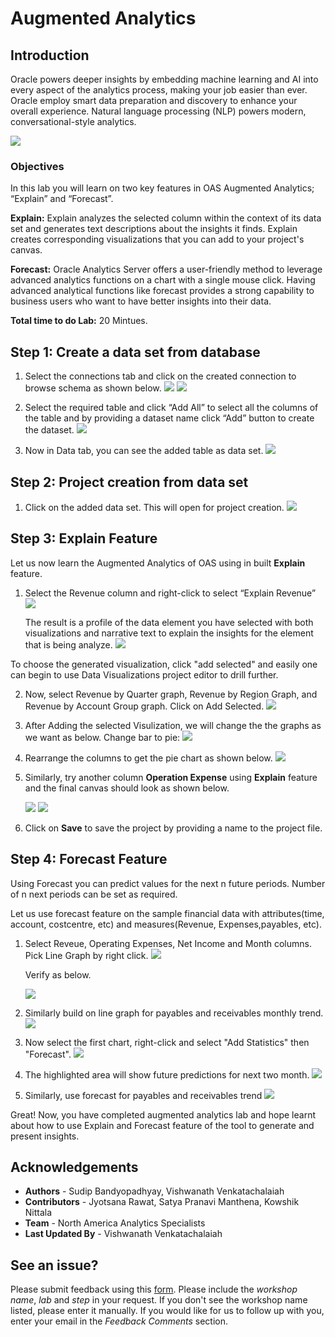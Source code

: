 # Augmented Analytics #

## Introduction ##

Oracle powers deeper insights by embedding machine learning and AI into every aspect of the analytics process, making your job easier than ever. Oracle employ smart data preparation and discovery to enhance your overall experience. Natural language processing (NLP) powers modern, conversational-style analytics.

![](./images/augmentedanalytics.png " ")

### Objectives 
In this lab you will learn on two key features in OAS Augmented Analytics; “Explain” and “Forecast”.

**Explain:** Explain analyzes the selected column within the context of its data set and generates text descriptions about the insights it finds. Explain creates corresponding visualizations that you can add to your project's canvas.

**Forecast:** Oracle Analytics Server offers a user-friendly method to leverage advanced analytics functions on a chart with a single mouse click. Having advanced analytical functions like forecast provides a strong capability to business users who want to have better insights into their data. 

**Total time to do Lab:** 20 Mintues.

## Step 1: Create a data set from database

1. Select the connections tab and click on the created connection to browse schema as shown below.
![](./images/aa4.png " ")
![](./images/aa5.png " ")

2. Select the required table and click “Add All” to select all the columns of the table and by providing a dataset name click “Add” button to create the dataset.
![](./images/aa6.png " ")

3. Now in Data tab, you can see the added table as data set.
![](./images/aa7.png " ")

## Step 2: Project creation from data set

1. Click on the added data set.  This will open for project creation.
![](./images/aa7.png " ")

## Step 3: Explain Feature

Let us now learn the Augmented Analytics of OAS using in built **Explain** feature.

1. Select the Revenue column and right-click to select “Explain Revenue”
![](./images/aa8.png " ")

    The result is a profile of the data element you have selected with both visualizations and narrative text to explain the insights for the element that is being analyze.
    ![](./images/aa9.png " ")

To choose the generated visualization, click "add selected" and easily one can begin to use Data Visualizations project editor to drill further. 

2. Now, select Revenue by Quarter graph, Revenue by Region Graph, and Revenue by Account Group graph. Click on Add Selected.
![](./images/aa10.png " ")

3. After Adding the selected Visulization, we will change the the graphs as we want as below.
    Change bar to pie:
![](./images/aa11.png " ")
4. Rearrange the columns to get the pie chart as shown below.
![](./images/aa12.png " ")

5. Similarly, try another column **Operation Expense** using **Explain** feature and the final canvas should look as shown below.

    ![](./images/aa13.png " ")
    ![](./images/aa14.png " ")

6. Click on **Save** to save the project by providing a name to the project file.

## Step 4: Forecast Feature

Using Forecast you can predict values for the next n future periods. Number of n next periods can be set as required. 

Let us use forecast feature on the sample financial data with attributes(time, account, costcentre, etc) and measures(Revenue, Expenses,payables, etc).

1. Select Reveue, Operating Expenses, Net Income and Month columns. Pick Line Graph by right click.
![](./images/aa15.png " ")

    Verify as below.

    ![](./images/aa16.png " ")

2. Similarly build on line graph for payables and receivables monthly trend.
![](./images/aa17.png " ")

3. Now select the first chart, right-click and select "Add Statistics" then "Forecast".
![](./images/aa18.png " ")
4. The highlighted area will show future predictions for next two month.
![](./images/aa19.png " ")

5. Similarly, use forecast for payables and receivables trend
![](./images/aa20.png " ")

Great! Now, you have completed augmented analytics lab and hope learnt about how to use Explain and Forecast feature of the tool to generate and present insights.

## Acknowledgements

- **Authors** - Sudip Bandyopadhyay, Vishwanath Venkatachalaiah
- **Contributors** - Jyotsana Rawat, Satya Pranavi Manthena, Kowshik Nittala
- **Team** - North America Analytics Specialists
- **Last Updated By** - Vishwanath Venkatachalaiah

## See an issue?
Please submit feedback using this [form](https://apexapps.oracle.com/pls/apex/f?p=133:1:::::P1_FEEDBACK:1). Please include the *workshop name*, *lab* and *step* in your request.  If you don't see the workshop name listed, please enter it manually. If you would like for us to follow up with you, enter your email in the *Feedback Comments* section.
